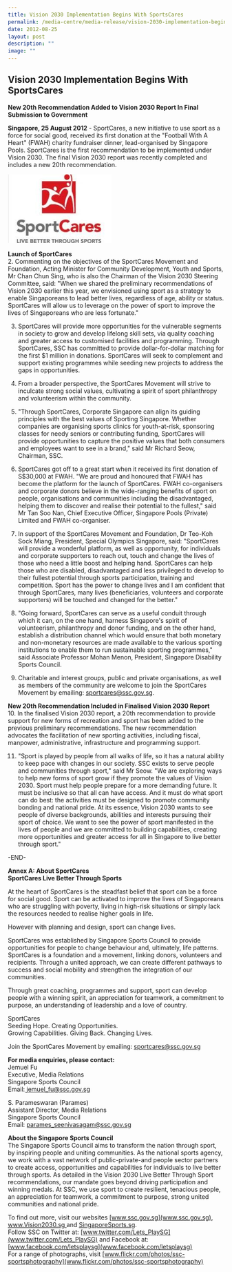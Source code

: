 ```yaml
---
title: Vision 2030 Implementation Begins With SportsCares
permalink: /media-centre/media-release/vision-2030-implementation-begins-with-sportscares/
date: 2012-08-25
layout: post
description: ""
image: ""
---
```

## **Vision 2030 Implementation Begins With SportsCares**

**New 20th Recommendation Added to Vision 2030 Report In Final Submission to Government**
	
**Singapore, 25 August 2012** - SportCares, a new initiative to use sport as a force for social good, received its first donation at the "Football With A Heart" (FWAH) charity fundraiser dinner, lead-organised by Singapore Pools. SportCares is the first recommendation to be implemented under Vision 2030. The final Vision 2030 report was recently completed and includes a new 20th recommendation.

![](/images/Media%20Centre/Media%20Release/2012/Aug/VISION2030IMPLEMENTATIONBEGINSWITHSPORTCARESMainPar0042Imagegif.gif)

**Launch of SportCares**
<br>
2. Commenting on the objectives of the SportCares Movement and Foundation, Acting Minister for Community Development, Youth and Sports, Mr Chan Chun Sing, who is also the Chairman of the Vision 2030 Steering Committee, said: "When we shared the preliminary recommendations of Vision 2030 earlier this year, we envisioned using sport as a strategy to enable Singaporeans to lead better lives, regardless of age, ability or status. SportCares will allow us to leverage on the power of sport to improve the lives of Singaporeans who are less fortunate."

3. SportCares will provide more opportunities for the vulnerable segments in society to grow and develop lifelong skill sets, via quality coaching and greater access to customised facilities and programming. Through SportCares, SSC has committed to provide dollar-for-dollar matching for the first $1 million in donations. SportCares will seek to complement and support existing programmes while seeding new projects to address the gaps in opportunities.

4. From a broader perspective, the SportCares Movement will strive to inculcate strong social values, cultivating a spirit of sport philanthropy and volunteerism within the community.

5. "Through SportCares, Corporate Singapore can align its guiding principles with the best values of Sporting Singapore. Whether companies are organising sports clinics for youth-at-risk, sponsoring classes for needy seniors or contributing funding, SportCares will provide opportunities to capture the positive values that both consumers and employees want to see in a brand," said Mr Richard Seow, Chairman, SSC.

6. SportCares got off to a great start when it received its first donation of S$30,000 at FWAH. "We are proud and honoured that FWAH has become the platform for the launch of SportCares. FWAH co-organisers and corporate donors believe in the wide-ranging benefits of sport on people, organisations and communities including the disadvantaged, helping them to discover and realise their potential to the fullest," said Mr Tan Soo Nan, Chief Executive Officer, Singapore Pools (Private) Limited and FWAH co-organiser.

7. In support of the SportCares Movement and Foundation, Dr Teo-Koh Sock Miang, President, Special Olympics Singapore, said: "SportCares will provide a wonderful platform, as well as opportunity, for individuals and corporate supporters to reach out, touch and change the lives of those who need a little boost and helping hand. SportCares can help those who are disabled, disadvantaged and less privileged to develop to their fullest potential through sports participation, training and competition. Sport has the power to change lives and I am confident that through SportCares, many lives (beneficiaries, volunteers and corporate supporters) will be touched and changed for the better."

8. "Going forward, SportCares can serve as a useful conduit through which it can, on the one hand, harness Singapore's spirit of volunteerism, philanthropy and donor funding, and on the other hand, establish a distribution channel which would ensure that both monetary and non-monetary resources are made available to the various sporting institutions to enable them to run sustainable sporting programmes," said Associate Professor Mohan Menon, President, Singapore Disability Sports Council.

9. Charitable and interest groups, public and private organisations, as well as members of the community are welcome to join the SportCares Movement by emailing: sportcares@ssc.gov.sg.

**New 20th Recommendation Included in Finalised Vision 2030 Report**
<br>10. In the finalised Vision 2030 report, a 20th recommendation to provide support for new forms of recreation and sport has been added to the previous preliminary recommendations. The new recommendation advocates the facilitation of new sporting activities, including fiscal, manpower, administrative, infrastructure and programming support.

11. "Sport is played by people from all walks of life, so it has a natural ability to keep pace with changes in our society. SSC exists to serve people and communities through sport," said Mr Seow. "We are exploring ways to help new forms of sport grow if they promote the values of Vision 2030. Sport must help people prepare for a more demanding future. It must be inclusive so that all can have access. And it must do what sport can do best: the activities must be designed to promote community bonding and national pride. At its essence, Vision 2030 wants to see people of diverse backgrounds, abilities and interests pursuing their sport of choice. We want to see the power of sport manifested in the lives of people and we are committed to building capabilities, creating more opportunities and greater access for all in Singapore to live better through sport."

-END-

**Annex A: About SportCares**
<br>
**SportCares
Live Better Through Sports**

At the heart of SportCares is the steadfast belief that sport can be a force for social good. Sport can be activated to improve the lives of Singaporeans who are struggling with poverty, living in high-risk situations or simply lack the resources needed to realise higher goals in life.

However with planning and design, sport can change lives.

SportCares was established by Singapore Sports Council to provide opportunities for people to change behaviour and, ultimately, life patterns. SportCares is a foundation and a movement, linking donors, volunteers and recipients. Through a united approach, we can create different pathways to success and social mobility and strengthen the integration of our communities.

Through great coaching, programmes and support, sport can develop people with a winning spirit, an appreciation for teamwork, a commitment to purpose, an understanding of leadership and a love of country.


SportCares
<br>Seeding Hope. Creating Opportunities.
<br>Growing Capabilities. Giving Back. Changing Lives.

Join the SportCares Movement by emailing: [sportcares@ssc.gov.sg](sportcares@ssc.gov.sg)

**For media enquiries, please contact:**
<br>Jemuel Fu
<br>Executive, Media Relations
<br>Singapore Sports Council
<br>Email:[ jemuel_fu@ssc.gov.sg]( jemuel_fu@ssc.gov.sg)

S. Parameswaran (Parames)
<br>Assistant Director, Media Relations
<br>Singapore Sports Council
<br>Email: [parames_seenivasagam@ssc.gov.sg](parames_seenivasagam@ssc.gov.sg)


**About the Singapore Sports Council**
<br>
The Singapore Sports Council aims to transform the nation through sport, by inspiring people and uniting communities. As the national sports agency, we work with a vast network of public-private-and people sector partners to create access, opportunities and capabilities for individuals to live better through sports. As detailed in the Vision 2030 Live Better Through Sport recommendations, our mandate goes beyond driving participation and winning medals. At SSC, we use sport to create resilient, tenacious people, an appreciation for teamwork, a commitment to purpose, strong united communities and national pride.

To find out more, visit our websites [www.ssc.gov.sg](www.ssc.gov.sg), [www.Vision2030.sg ](www.Vision2030.sg )and [SingaporeSports.sg](SingaporeSports.sg).
<br>
Follow SSC on Twitter at: [www.twitter.com/Lets_PlaySG](www.twitter.com/Lets_PlaySG) and Facebook at: [www.facebook.com/letsplaysg](www.facebook.com/letsplaysg)
<br>
For a range of photographs, visit [www.flickr.com/photos/ssc-sportsphotography](www.flickr.com/photos/ssc-sportsphotography)